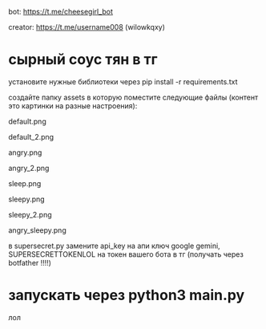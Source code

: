bot: https://t.me/cheesegirl_bot

creator: https://t.me/username008 (wilowkqxy)

# сырный соус тян в тг


установите нужные библиотеки через pip install -r requirements.txt


создайте папку assets в которую поместите следующие файлы (контент это картинки на разные настроения):

  default.png
  
  default_2.png
  
  angry.png
  
  angry_2.png
  
  sleep.png
  
  sleepy.png
  
  sleepy_2.png
  
  angry_sleepy.png
  


в supersecret.py замените api_key на апи ключ google gemini, SUPERSECRETTOKENLOL на токен вашего бота в тг (получать через botfather !!!!)


# запускать через python3 main.py


лол
